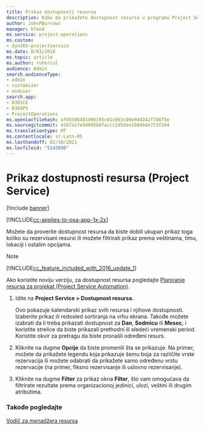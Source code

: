```yaml
---
title: Prikaz dostupnosti resursa
description: Kako da prikažete dostupnost resursa u programu Project Service
author: JohnPBurrows
manager: kfend
ms.service: project-operations
ms.custom:
- dyn365-projectservice
ms.date: 8/03/2018
ms.topic: article
ms.author: ruhercul
audience: Admin
search.audienceType:
- admin
- customizer
- enduser
search.app:
- D365CE
- D365PS
- ProjectOperations
ms.openlocfilehash: af05506481d96193c01c063c00e044242f786f5e
ms.sourcegitcommit: 418fa1fe9d605b8faccc2d5dee1b04b4e753f194
ms.translationtype: HT
ms.contentlocale: sr-Latn-RS
ms.lasthandoff: 02/10/2021
ms.locfileid: "5143890"
---
```

# <a name="view-resource-availability-project-service"></a>Prikaz dostupnosti resursa (Project Service)

[!include [banner](../includes/psa-now-project-operations.md)]

[!INCLUDE[cc-applies-to-psa-app-1x-2x](../includes/cc-applies-to-psa-app-1x-2x.md)]

Možete da proverite dostupnost resursa da biste dobili ukupan prikaz toga koliko su rezervisani resursi ili možete filtrirati prikaz prema veštinama, timu, lokaciji i ostalim opcijama.  
  
> [!NOTE]
> [!INCLUDE[cc_feature_included_with_2016_update_1](../includes/cc-feature-included-with-2016-update-1.md)]  
> 
>  Ako koristite noviju verziju, za dostupnost resursa pogledajte [Planiranje resursa za projekat (Project Service Automation)](../psa/schedule-resources-project.md).  

1. Idite na **Project Service > Dostupnost resursa**.  

    Ovo pokazuje kalendarski prikaz svih resursa i njihove dostupnosti. Izaberite prikaz ili redosled sortiranja na vrhu ekrana. Takođe možete izabrati da li treba prikazati dostupnost za **Dan**, **Sedmicu** ili **Mesec**, i koristite strelice da biste prikazali prethodni ili sledeći vremenski period. Koristite okvir za pretragu da biste pronašli određeni resurs.  

2. Kliknite na dugme **Opcije** da biste promenili šta se prikazuje. Na primer, možete da prikažete legendu koja prikazuje šemu boja za različite vrste rezervacija ili možete odabrati da prikažete samo određenu vrstu rezervacije (na primer, fiksno rezervisanje ili uslovno rezervisanje).  

3. Kliknite na dugme **Filter** za prikaz okna **Filter**, što vam omogućava da filtrirate rezultate prema organizacionoj jedinici, ulozi, veštini ili drugim atributima.  

### <a name="see-also"></a>Takođe pogledajte  
 [Vodič za menadžera resursa](../psa/resource-manager-guide.md)

